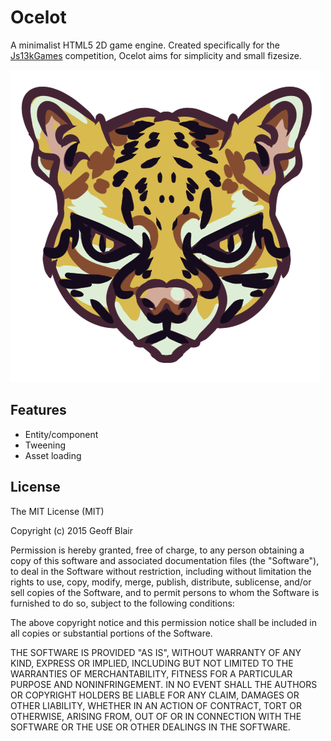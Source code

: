 # Ocelot

A minimalist HTML5 2D game engine. Created specifically for the [Js13kGames][js13k] competition, Ocelot aims for simplicity and small fizesize.

![Ocelot](https://raw.githubusercontent.com/geoffb/ocelot/master/assets/images/ocelot.png)

## Features

* Entity/component
* Tweening
* Asset loading

## License

The MIT License (MIT)

Copyright (c) 2015 Geoff Blair

Permission is hereby granted, free of charge, to any person obtaining a copy
of this software and associated documentation files (the "Software"), to deal
in the Software without restriction, including without limitation the rights
to use, copy, modify, merge, publish, distribute, sublicense, and/or sell
copies of the Software, and to permit persons to whom the Software is
furnished to do so, subject to the following conditions:

The above copyright notice and this permission notice shall be included in all
copies or substantial portions of the Software.

THE SOFTWARE IS PROVIDED "AS IS", WITHOUT WARRANTY OF ANY KIND, EXPRESS OR
IMPLIED, INCLUDING BUT NOT LIMITED TO THE WARRANTIES OF MERCHANTABILITY,
FITNESS FOR A PARTICULAR PURPOSE AND NONINFRINGEMENT. IN NO EVENT SHALL THE
AUTHORS OR COPYRIGHT HOLDERS BE LIABLE FOR ANY CLAIM, DAMAGES OR OTHER
LIABILITY, WHETHER IN AN ACTION OF CONTRACT, TORT OR OTHERWISE, ARISING FROM,
OUT OF OR IN CONNECTION WITH THE SOFTWARE OR THE USE OR OTHER DEALINGS IN THE
SOFTWARE.

[js13k]: http://js13kgames.com/

